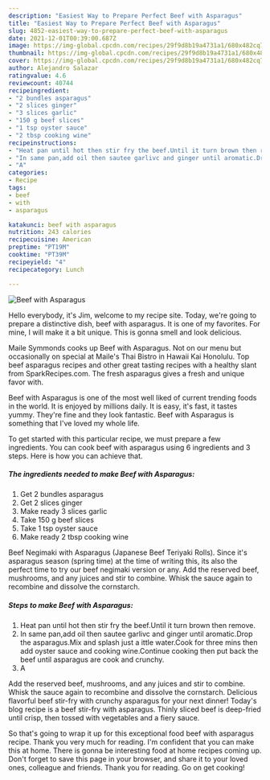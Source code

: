```yaml
---
description: "Easiest Way to Prepare Perfect Beef with Asparagus"
title: "Easiest Way to Prepare Perfect Beef with Asparagus"
slug: 4852-easiest-way-to-prepare-perfect-beef-with-asparagus
date: 2021-12-01T00:39:00.687Z
image: https://img-global.cpcdn.com/recipes/29f9d8b19a4731a1/680x482cq70/beef-with-asparagus-recipe-main-photo.jpg
thumbnail: https://img-global.cpcdn.com/recipes/29f9d8b19a4731a1/680x482cq70/beef-with-asparagus-recipe-main-photo.jpg
cover: https://img-global.cpcdn.com/recipes/29f9d8b19a4731a1/680x482cq70/beef-with-asparagus-recipe-main-photo.jpg
author: Alejandro Salazar
ratingvalue: 4.6
reviewcount: 40744
recipeingredient:
- "2 bundles asparagus"
- "2 slices ginger"
- "3 slices garlic"
- "150 g beef slices"
- "1 tsp oyster sauce"
- "2 tbsp cooking wine"
recipeinstructions:
- "Heat pan until hot then stir fry the beef.Until it turn brown then remove."
- "In same pan,add oil then sautee garlivc and ginger until aromatic.Drop the asparagus.Mix and splash just a ittle water.Cook for three mins then add oyster sauce and cooking wine.Continue cooking then put back the beef until asparagus are cook and crunchy."
- "A"
categories:
- Recipe
tags:
- beef
- with
- asparagus

katakunci: beef with asparagus 
nutrition: 243 calories
recipecuisine: American
preptime: "PT19M"
cooktime: "PT39M"
recipeyield: "4"
recipecategory: Lunch

---
```



![Beef with Asparagus](https://img-global.cpcdn.com/recipes/29f9d8b19a4731a1/680x482cq70/beef-with-asparagus-recipe-main-photo.jpg)

Hello everybody, it's Jim, welcome to my recipe site. Today, we're going to prepare a distinctive dish, beef with asparagus. It is one of my favorites. For mine, I will make it a bit unique. This is gonna smell and look delicious.

Maile Symmonds cooks up Beef with Asparagus. Not on our menu but occasionally on special at Maile&#39;s Thai Bistro in Hawaii Kai Honolulu. Top beef asparagus recipes and other great tasting recipes with a healthy slant from SparkRecipes.com. The fresh asparagus gives a fresh and unique favor with.

Beef with Asparagus is one of the most well liked of current trending foods in the world. It is enjoyed by millions daily. It is easy, it's fast, it tastes yummy. They're fine and they look fantastic. Beef with Asparagus is something that I've loved my whole life.


To get started with this particular recipe, we must prepare a few ingredients. You can cook beef with asparagus using 6 ingredients and 3 steps. Here is how you can achieve that.

<!--inarticleads1-->

##### The ingredients needed to make Beef with Asparagus:

1. Get 2 bundles asparagus
1. Get 2 slices ginger
1. Make ready 3 slices garlic
1. Take 150 g beef slices
1. Take 1 tsp oyster sauce
1. Make ready 2 tbsp cooking wine


Beef Negimaki with Asparagus (Japanese Beef Teriyaki Rolls). Since it&#39;s asparagus season (spring time) at the time of writing this, its also the perfect time to try our beef negimaki version or any. Add the reserved beef, mushrooms, and any juices and stir to combine. Whisk the sauce again to recombine and dissolve the cornstarch. 

<!--inarticleads2-->

##### Steps to make Beef with Asparagus:

1. Heat pan until hot then stir fry the beef.Until it turn brown then remove.
1. In same pan,add oil then sautee garlivc and ginger until aromatic.Drop the asparagus.Mix and splash just a ittle water.Cook for three mins then add oyster sauce and cooking wine.Continue cooking then put back the beef until asparagus are cook and crunchy.
1. A


Add the reserved beef, mushrooms, and any juices and stir to combine. Whisk the sauce again to recombine and dissolve the cornstarch. Delicious flavorful beef stir-fry with crunchy asparagus for your next dinner! Today&#39;s blog recipe is a beef stir-fry with asparagus. Thinly sliced beef is deep-fried until crisp, then tossed with vegetables and a fiery sauce. 

So that's going to wrap it up for this exceptional food beef with asparagus recipe. Thank you very much for reading. I'm confident that you can make this at home. There is gonna be interesting food at home recipes coming up. Don't forget to save this page in your browser, and share it to your loved ones, colleague and friends. Thank you for reading. Go on get cooking!
